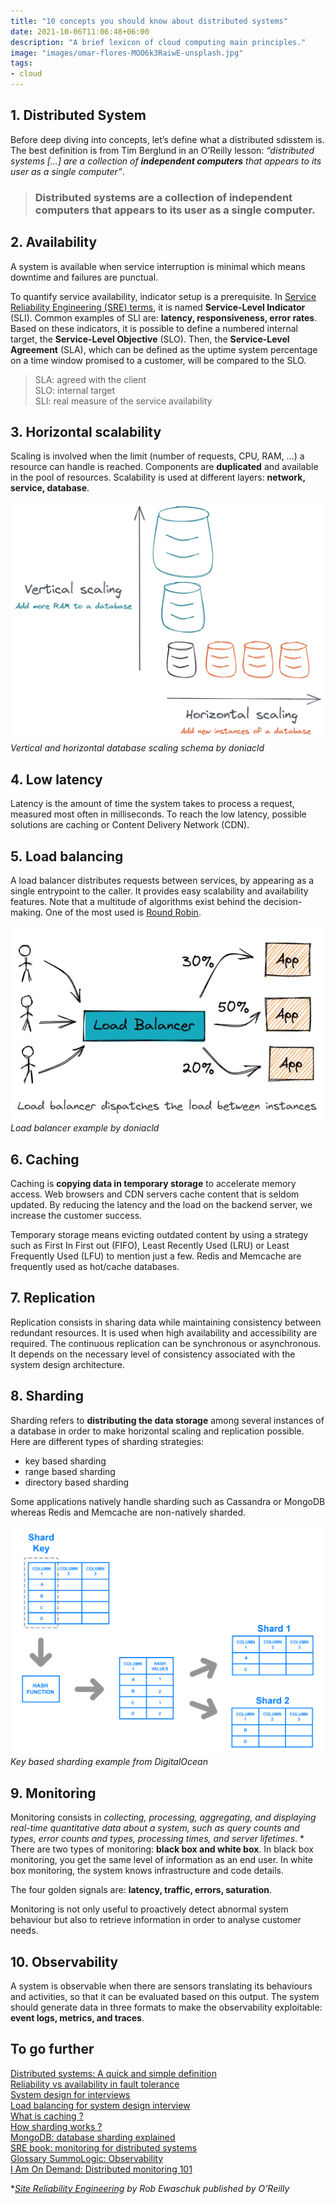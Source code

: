```yaml
---
title: "10 concepts you should know about distributed systems"
date: 2021-10-06T11:06:48+06:00
description: "A brief lexicon of cloud computing main principles."
image: "images/omar-flores-MOO6k3RaiwE-unsplash.jpg"
tags:
- cloud
---
```


## 1. Distributed System

Before deep diving into concepts, let’s define what a distributed sdisstem is. The best definition is from Tim Berglund in an O’Reilly lesson: *“distributed systems […] are a collection of **independent computers** that appears to its user as a single computer”*. 

> ### Distributed systems are a collection of independent computers that appears to its user as a single computer.

## 2. Availability

A system is available when service interruption is minimal which means downtime and failures are punctual.

To quantify service availability, indicator setup is a prerequisite. In [Service Reliability Engineering (SRE) terms](https://cloud.google.com/blog/products/devops-sre/sre-fundamentals-slis-slas-and-slos), it is named **Service-Level Indicator** (SLI). Common examples of SLI are: **latency, responsiveness, error rates**. Based on these indicators, 
it is possible to define a numbered internal target, the **Service-Level Objective** (SLO). 
Then, the **Service-Level Agreement** (SLA), which can be defined as the uptime system percentage on a time window promised to a customer, will be compared to the SLO.

> SLA: agreed with the client  
  SLO: internal target  
  SLI: real measure of the service availability

## 3. Horizontal scalability

Scaling is involved when the limit (number of requests, CPU, RAM, …) a resource can handle is reached. 
Components are **duplicated** and available in the pool of resources. 
Scalability is used at different layers: **network, service, database**.

![](distributed-system-3-scalability.png)
*Vertical and horizontal database scaling schema by doniacld*

## 4. Low latency

Latency is the amount of time the system takes to process a request, measured most often in milliseconds. 
To reach the low latency, possible solutions are caching or Content Delivery Network (CDN).

## 5. Load balancing

A load balancer distributes requests between services, by appearing as a single entrypoint to the caller. 
It provides easy scalability and availability features. Note that a multitude of algorithms exist behind the decision-making. 
One of the most used is [Round Robin](https://en.wikipedia.org/wiki/Round-robin_scheduling).

![](distributed-system-5-load-balancing.jpg)
*Load balancer example by doniacld*

## 6. Caching

Caching is **copying data in temporary storage** to accelerate memory access. Web browsers and CDN servers cache content that is seldom updated. By reducing the latency and the load on the backend server, we increase the customer success.

Temporary storage means evicting outdated content by using a strategy such as First In First out (FIFO), Least Recently Used (LRU) or Least Frequently Used (LFU) to mention just a few. Redis and Memcache are frequently used as hot/cache databases.

## 7. Replication

Replication consists in sharing data while maintaining consistency between redundant resources. 
It is used when high availability and accessibility are required. 
The continuous replication can be synchronous or asynchronous. It depends on the necessary level of consistency associated with the system design architecture.

## 8. Sharding

Sharding refers to **distributing the data storage** among several instances of a database in order to make horizontal scaling and replication possible. Here are different types of sharding strategies:
* key based sharding
* range based sharding
* directory based sharding

Some applications natively handle sharding such as Cassandra or MongoDB whereas Redis and Memcache are non-natively sharded.

![](distributed-system-8-sharding.png)
*Key based sharding example from DigitalOcean*

## 9. Monitoring
   
Monitoring consists in *collecting, processing, aggregating, and displaying real-time quantitative data about a system, such as query counts and types, error counts and types, processing times, and server lifetimes*. *
There are two types of monitoring: **black box and white box**. In black box monitoring, you get the same level of information as an end user. In white box monitoring, the system knows infrastructure and code details.

The four golden signals are: **latency, traffic, errors, saturation**.

Monitoring is not only useful to proactively detect abnormal system behaviour but also to retrieve information in order to analyse customer needs.

## 10. Observability

A system is observable when there are sensors translating its behaviours and activities, so that it can be evaluated based on this output. The system should generate data in three formats to make the observability exploitable: **event logs, metrics, and traces**.

## To go further

[Distributed systems: A quick and simple definition](https://www.oreilly.com/content/distributed-systems-a-quick-and-simple-definition)  
[Reliability vs availability in fault tolerance](http://www.vlsifacts.com/reliability-vs-availability-in-fault-tolerance/)  
[System design for interviews](https://www.freecodecamp.org/news/systems-design-for-interviews)  
[Load balancing for system design interview](https://igotanoffer.com/blogs/tech/load-balancing-system-design-interview)  
[What is caching ?](https://www.cloudflare.com/learning/cdn/what-is-caching)  
[How sharding works ?](https://medium.com/@jeeyoungk/how-sharding-works-b4dec46b3f6)  
[MongoDB: database sharding explained](https://www.mongodb.com/features/database-sharding-explained)  
[SRE book: monitoring for distributed systems](https://sre.google/sre-book/monitoring-distributed-systems/)  
[Glossary SummoLogic: Observability](https://www.sumologic.com/glossary/observability/)  
[I Am On Demand: Distributed monitoring 101](https://iamondemand.com/blog/distributed-monitoring-101/)  


**[Site Reliability Engineering](https://www.oreilly.com/library/view/site-reliability-engineering/9781491929117/ch06.html) by Rob Ewaschuk published by O’Reilly* 